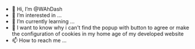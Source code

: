 - 👋 Hi, I’m @WAhDash
- 👀 I’m interested in ...
- 🌱 I’m currently learning ...
- 💞️ I want to know why i can't find the popup with button to agree or make the configuration of cookies in my home age of my developed website
- 📫 How to reach me ...

<!---
WAhDash/WAhDash is a ✨ special ✨ repository because its `README.md` (this file) appears on your GitHub profile.
You can click the Preview link to take a look at your changes.
--->

